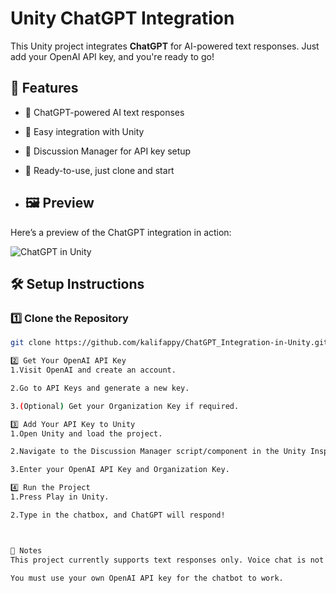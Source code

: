 # Unity ChatGPT Integration  

This Unity project integrates **ChatGPT** for AI-powered text responses. Just add your OpenAI API key, and you're ready to go!  

## 🚀 Features  
- 🔹 ChatGPT-powered AI text responses  
- 🔹 Easy integration with Unity  
- 🔹 Discussion Manager for API key setup  
- 🔹 Ready-to-use, just clone and start

- ## 🖼️ Preview  
Here’s a preview of the ChatGPT integration in action:  

![ChatGPT in Unity](assets/chat-preview.giff) 

## 🛠️ Setup Instructions  

### 1️⃣ Clone the Repository  
```sh
git clone https://github.com/kalifappy/ChatGPT_Integration-in-Unity.git

2️⃣ Get Your OpenAI API Key
1.Visit OpenAI and create an account.

2.Go to API Keys and generate a new key.

3.(Optional) Get your Organization Key if required.

3️⃣ Add Your API Key to Unity
1.Open Unity and load the project.

2.Navigate to the Discussion Manager script/component in the Unity Inspector.

3.Enter your OpenAI API Key and Organization Key.

4️⃣ Run the Project
1.Press Play in Unity.

2.Type in the chatbox, and ChatGPT will respond!



📌 Notes
This project currently supports text responses only. Voice chat is not yet implemented.

You must use your own OpenAI API key for the chatbot to work.
